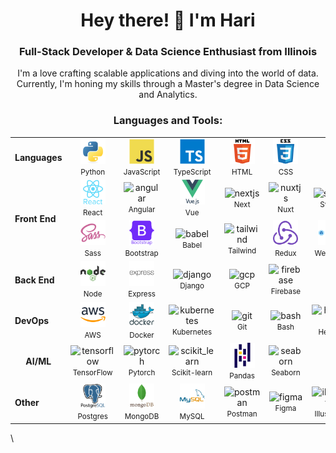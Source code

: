 <h1 align="center">Hey there! 👋 I'm Hari</h1>
<h3 align="center">Full-Stack Developer & Data Science Enthusiast from Illinois</h3>
<p align="center">
  I'm a love crafting scalable applications and diving into the world of data. Currently, I'm honing my skills through a Master's degree in Data Science and Analytics.
</p>
<h3 align="center">Languages and Tools:</h3>
<p align="center">
<table align="center">
  <tr>
    <td><b>Languages</b></td>
    <td align="center">
      <img src="https://raw.githubusercontent.com/devicons/devicon/master/icons/python/python-original.svg" alt="python" width="40" height="40"/><br/><small>Python</small>
    </td>
    <td align="center">
      <img src="https://raw.githubusercontent.com/devicons/devicon/master/icons/javascript/javascript-original.svg" alt="javascript" width="40" height="40"/><br/><small>JavaScript</small>
    </td>
    <td align="center">
      <img src="https://raw.githubusercontent.com/devicons/devicon/master/icons/typescript/typescript-original.svg" alt="typescript" width="40" height="40"/><br/><small>TypeScript</small>
    </td>
    <td align="center">
      <img src="https://raw.githubusercontent.com/devicons/devicon/master/icons/html5/html5-original-wordmark.svg" alt="html5" width="40" height="40"/><br/><small>HTML</small>
    </td>
    <td align="center">
      <img src="https://raw.githubusercontent.com/devicons/devicon/master/icons/css3/css3-original-wordmark.svg" alt="css3" width="40" height="40"/><br/><small>CSS</small>
    </td>
  </tr>
  <tr>
    <td rowspan="2"><b>Front End</b></td>
    <td align="center">
      <img src="https://raw.githubusercontent.com/devicons/devicon/master/icons/react/react-original-wordmark.svg" alt="react" width="40" height="40"/><br/><small>React</small>
    </td>
    <td align="center">
      <img src="https://angular.io/assets/images/logos/angular/angular.svg" alt="angular" width="40" height="40"/><br/><small>Angular</small>
    </td>
    <td align="center">
      <img src="https://raw.githubusercontent.com/devicons/devicon/master/icons/vuejs/vuejs-original-wordmark.svg" alt="vuejs" width="40" height="40"/><br/><small>Vue</small>
    </td>
    <td align="center">
      <img src="https://cdn.worldvectorlogo.com/logos/nextjs-2.svg" alt="nextjs" width="40" height="40"/><br/><small>Next</small>
    </td>
    <td align="center">
      <img src="https://www.vectorlogo.zone/logos/nuxtjs/nuxtjs-icon.svg" alt="nuxtjs" width="40" height="40"/><br/><small>Nuxt</small>
    </td>
    <td align="center">
      <img src="https://upload.wikimedia.org/wikipedia/commons/1/1b/Svelte_Logo.svg" alt="svelte" width="40" height="40"/><br/><small>Svelte</small>
    </td>
  </tr>
  <tr>
    <td align="center">
      <img src="https://raw.githubusercontent.com/devicons/devicon/master/icons/sass/sass-original.svg" alt="sass" width="40" height="40"/><br/><small>Sass</small>
    </td>
    <td align="center">
      <img src="https://raw.githubusercontent.com/devicons/devicon/master/icons/bootstrap/bootstrap-plain-wordmark.svg" alt="bootstrap" width="40" height="40"/><br/><small>Bootstrap</small>
    </td>
    <td align="center">
      <img src="https://www.vectorlogo.zone/logos/babeljs/babeljs-icon.svg" alt="babel" width="40" height="40"/><br/><small>Babel</small>
    </td>
    <td align="center">
      <img src="https://www.vectorlogo.zone/logos/tailwindcss/tailwindcss-icon.svg" alt="tailwind" width="40" height="40"/><br/><small>Tailwind</small>
    </td>
    <td align="center">
      <img src="https://raw.githubusercontent.com/devicons/devicon/master/icons/redux/redux-original.svg" alt="redux" width="40" height="40"/><br/><small>Redux</small>
    </td>
    <td align="center">
      <img src="https://raw.githubusercontent.com/devicons/devicon/d00d0969292a6569d45b06d3f350f463a0107b0d/icons/webpack/webpack-original-wordmark.svg" alt="webpack" width="40" height="40"/><br/><small>Webpack</small>
    </td>
  </tr>
  <tr>
    <td><b>Back End</b></td>
    <td align="center">
      <img src="https://raw.githubusercontent.com/devicons/devicon/master/icons/nodejs/nodejs-original-wordmark.svg" alt="nodejs" width="40" height="40"/><br/><small>Node</small>
    </td>
    <td align="center">
      <img src="https://raw.githubusercontent.com/devicons/devicon/master/icons/express/express-original-wordmark.svg" alt="express" width="40" height="40"/><br/><small>Express</small>
    </td>
    <td align="center">
      <img src="https://cdn.worldvectorlogo.com/logos/django.svg" alt="django" width="40" height="40"/><br/><small>Django</small>
    </td>
    <td align="center">
      <img src="https://www.vectorlogo.zone/logos/google_cloud/google_cloud-icon.svg" alt="gcp" width="40" height="40"/><br/><small>GCP</small>
    </td>
    <td align="center">
      <img src="https://www.vectorlogo.zone/logos/firebase/firebase-icon.svg" alt="firebase" width="40" height="40"/><br/><small>Firebase</small>
    </td>
  </tr>
  <tr>
    <td><b>DevOps</b></td>
    <td align="center">
      <img src="https://raw.githubusercontent.com/devicons/devicon/master/icons/amazonwebservices/amazonwebservices-original-wordmark.svg" alt="aws" width="40" height="40"/><br/><small>AWS</small>
    </td>
    <td align="center">
      <img src="https://raw.githubusercontent.com/devicons/devicon/master/icons/docker/docker-original-wordmark.svg" alt="docker" width="40" height="40"/><br/><small>Docker</small>
    </td>
    <td align="center">
      <img src="https://www.vectorlogo.zone/logos/kubernetes/kubernetes-icon.svg" alt="kubernetes" width="40" height="40"/><br/><small>Kubernetes</small>
    </td>
    <td align="center">
      <img src="https://www.vectorlogo.zone/logos/git-scm/git-scm-icon.svg" alt="git" width="40" height="40"/><br/><small>Git</small>
    </td>
    <td align="center">
      <img src="https://www.vectorlogo.zone/logos/gnu_bash/gnu_bash-icon.svg" alt="bash" width="40" height="40"/><br/><small>Bash</small>
    </td>
    <td align="center">
      <img src="https://www.vectorlogo.zone/logos/heroku/heroku-icon.svg" alt="heroku" width="40" height="40"/><br/><small>Heroku</small>
    </td>
  </tr>
  <tr>
    <td align="center"><b>AI/ML</b></td>
    <td align="center">
      <img src="https://www.vectorlogo.zone/logos/tensorflow/tensorflow-icon.svg" alt="tensorflow" width="40" height="40"/><br/><small>TensorFlow</small>
    </td>
    <td align="center">
      <img src="https://www.vectorlogo.zone/logos/pytorch/pytorch-icon.svg" alt="pytorch" width="40" height="40"/><br/><small>Pytorch</small>
    </td>
    <td align="center">
      <img src="https://upload.wikimedia.org/wikipedia/commons/0/05/Scikit_learn_logo_small.svg" alt="scikit_learn" width="40" height="40"/><br/><small>Scikit-learn</small>
    </td>
    <td align="center">
      <img src="https://raw.githubusercontent.com/devicons/devicon/2ae2a900d2f041da66e950e4d48052658d850630/icons/pandas/pandas-original.svg" alt="pandas" width="40" height="40"/><br/><small>Pandas</small>
    </td>
    <td align="center">
      <img src="https://seaborn.pydata.org/_images/logo-mark-lightbg.svg" alt="seaborn" width="40" height="40"/><br/><small>Seaborn</small>
    </td>
  </tr>
  <tr>
    <td><b>Other</b></td>
    <td align="center">
      <img src="https://raw.githubusercontent.com/devicons/devicon/master/icons/postgresql/postgresql-original-wordmark.svg" alt="postgresql" width="40" height="40"/><br/><small>Postgres</small>
    </td>
    <td align="center">
      <img src="https://raw.githubusercontent.com/devicons/devicon/master/icons/mongodb/mongodb-original-wordmark.svg" alt="mongodb" width="40" height="40"/><br/><small>MongoDB</small>
    </td>
    <td align="center">
      <img src="https://raw.githubusercontent.com/devicons/devicon/master/icons/mysql/mysql-original-wordmark.svg" alt="mysql" width="40" height="40"/><br/><small>MySQL</small>
    </td>
    <td align="center">
      <img src="https://www.vectorlogo.zone/logos/getpostman/getpostman-icon.svg" alt="postman" width="40" height="40"/><br/><small>Postman</small>
    </td>
    <td align="center">
      <img src="https://www.vectorlogo.zone/logos/figma/figma-icon.svg" alt="figma" width="40" height="40"/><br/><small>Figma</small>
    </td>
    <td align="center">
      <img src="https://www.vectorlogo.zone/logos/adobe_illustrator/adobe_illustrator-icon.svg" alt="illustrator" width="40" height="40"/><br/><small>Illustrator</small>
    </td>
  </tr>
</table>
</p>\
